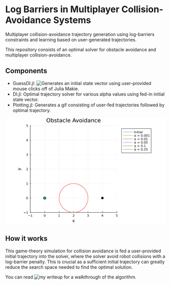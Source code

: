 # Log Barriers in Multiplayer Collision-Avoidance Systems

Multiplayer collision-avoidance trajectory generation using log-barriers constraints and learning based on user-generated trajectories.

This repository consists of an optimal solver for obstacle avoidance and multiplayer collision-avoidance.

## Components

- GuessDI.jl: ![Generates](https://www.youtube.com/watch?v=Sq7j29FNwpI) an initial state vector using user-provided mouse clicks off of Julia Makie.
- DI.jl: Optimal trajectory solver for various alpha values using fed-in initial state vector.
- Plotting.jl: Generates a gif consisting of user-fed trajectories followed by optimal trajectory.

![](1_Player_2.gif)

## How it works

This game-theory simulation for collision avoidance is fed a user-provided initial trajectory into the solver, where the solver avoid robot collisions with a log-barrier penalty. This is crucial as a sufficient initial trajectory can greatly reduce the search space needed to find the optimal solution.

You can read ![my writeup](https://rich-nyan.github.io/posts/post-4/) for a walkthrough of the algorithm.
